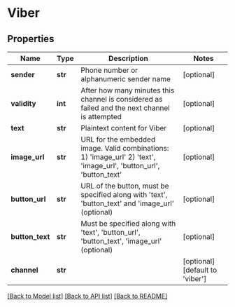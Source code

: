 # Viber

## Properties
Name | Type | Description | Notes
------------ | ------------- | ------------- | -------------
**sender** | **str** | Phone number or alphanumeric sender name | [optional] 
**validity** | **int** | After how many minutes this channel is considered as failed and the next channel is attempted | [optional] 
**text** | **str** | Plaintext content for Viber | [optional] 
**image_url** | **str** | URL for the embedded image. Valid combinations: 1) &#39;image_url&#39; 2) &#39;text&#39;, &#39;image_url&#39;, &#39;button_url&#39;, &#39;button_text&#39; | [optional] 
**button_url** | **str** | URL of the button, must be specified along with &#39;text&#39;, &#39;button_text&#39;  and &#39;image_url&#39; (optional) | [optional] 
**button_text** | **str** | Must be specified along with &#39;text&#39;, &#39;button_url&#39;, &#39;button_text&#39;, &#39;image_url&#39; (optional) | [optional] 
**channel** | **str** |  | [optional] [default to 'viber']

[[Back to Model list]](../README.md#documentation-for-models) [[Back to API list]](../README.md#documentation-for-api-endpoints) [[Back to README]](../README.md)


